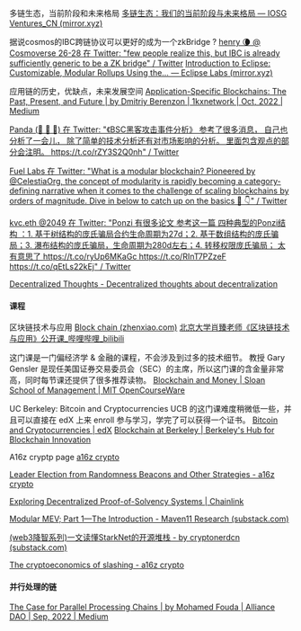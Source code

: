 多链生态，当前阶段和未来格局 [多链生态：我们的当前阶段与未来格局 — IOSG Ventures_CN (mirror.xyz)](https://mirror.xyz/0x5Eba828AB4999825D8416D7EAd9563b64FD90276/XS506VhNpuOk_KMs-YbPAQFBgmW-CMPB0tRjyOcqw40)

据说cosmos的IBC跨链协议可以更好的成为一个zkBridge ? [henry 🌘 @ Cosmoverse 26-28 在 Twitter: "few people realize this, but IBC is already sufficiently generic to be a ZK bridge" / Twitter](https://twitter.com/hdevalence/status/1574764198592143361)
[Introduction to Eclipse: Customizable, Modular Rollups Using the… — Eclipse Labs (mirror.xyz)](https://mirror.xyz/neelsalami.eth/rvhK5mEcFTOjyu_DFsqS2cYR7U6Fjvbw3nf8tI-pr-Q)


应用链的历史，优缺点，未来发展空间 [Application-Specific Blockchains: The Past, Present, and Future | by Dmitriy Berenzon | 1kxnetwork | Oct, 2022 | Medium](https://medium.com/1kxnetwork/application-specific-blockchains-9a36511c832)

[Panda (📜 🤝 🐼) 在 Twitter: "《BSC黑客攻击事件分析》 参考了很多消息， 自己也分析了一会儿， 除了简单的技术分析还有对市场影响的分析。 里面包含观点的部分会注明。 https://t.co/rZY3S2Q0nh" / Twitter](https://twitter.com/hellopandadao/status/1578216272642252800)

[Fuel Labs 在 Twitter: "What is a modular blockchain? Pioneered by @CelestiaOrg, the concept of modularity is rapidly becoming a category-defining narrative when it comes to the challenge of scaling blockchains by orders of magnitude. Dive in below to catch up on the basics 🧵 👇" / Twitter](https://twitter.com/fuellabs_/status/1579480238576132097)

[kvc.eth @2049 在 Twitter: "Ponzi 有很多论文 参考这一篇 四种典型的Ponzi结构 ：1. 基于树结构的庞氏骗局合约生命周期为27d；2. 基于数组结构的庞氏骗局；3. 瀑布结构的庞氏骗局，生命周期为280d左右；4. 转移权限庞氏骗局； 太有意思了 https://t.co/ryUp6MKaGc https://t.co/RInT7PZzeF https://t.co/qEtLs22kEj" / Twitter](https://twitter.com/cryptohaiyu/status/1579545305863028742)

[Decentralized Thoughts - Decentralized thoughts about decentralization](https://decentralizedthoughts.github.io/)

#### 课程

区块链技术与应用 [Block chain (zhenxiao.com)](http://zhenxiao.com/blockchain/) [北京大学肖臻老师《区块链技术与应用》公开课_哔哩哔哩_bilibili](https://www.bilibili.com/video/av37065233/)



这门课是一门偏经济学 & 金融的课程，不会涉及到过多的技术细节。 教授 Gary Gensler 是现任美国证券交易委员会（SEC）的主席，所以这门课的含金量非常高，同时每节课还提供了很多推荐读物。
[Blockchain and Money | Sloan School of Management | MIT OpenCourseWare](https://ocw.mit.edu/courses/15-s12-blockchain-and-money-fall-2018/)



UC Berkeley: Bitcoin and Cryptocurrencies UCB 的这门课难度稍微低一些，并且可以直接在 edX 上来 enroll 参与学习，学完了可以获得一个证书。
[Bitcoin and Cryptocurrencies | edX](https://www.edx.org/course/bitcoin-and-cryptocurrencies)
[Blockchain at Berkeley | Berkeley's Hub for Blockchain Innovation](https://blockchain.berkeley.edu/)


A16z cryptp page [a16z crypto](https://a16zcrypto.com/)


[Leader Election from Randomness Beacons and Other Strategies - a16z crypto](https://a16zcrypto.com/leader-election-from-randomness-beacons-and-other-strategies/)


[Exploring Decentralized Proof-of-Solvency Systems | Chainlink](https://blog.chain.link/decentralized-proof-of-solvency-systems/)

[Modular MEV; Part 1—The Introduction - Maven11 Research (substack.com)](https://maven11.substack.com/p/modular-mev-part-1the-introduction)

[(web3降智系列)一文读懂StarkNet的开源堆栈 - by cryptonerdcn (substack.com)](https://web3rover.substack.com/p/web3starknet?utm_source=twitter&sd=pf)

[The cryptoeconomics of slashing - a16z crypto](https://a16zcrypto.com/the-cryptoeconomics-of-slashing/)



#### 并行处理的链

[The Case for Parallel Processing Chains | by Mohamed Fouda | Alliance DAO | Sep, 2022 | Medium](https://medium.com/alliancedao/the-case-for-parallel-processing-chains-90bac38a6ba4)

